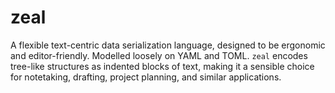 # zeal

A flexible text-centric data serialization language, designed to be ergonomic
and editor-friendly. Modelled loosely on YAML and TOML. `zeal` encodes
tree-like structures as indented blocks of text, making it a sensible choice
for notetaking, drafting, project planning, and similar applications.
